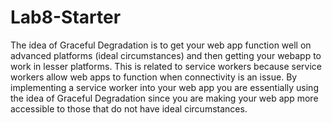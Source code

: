 # Lab8-Starter
The idea of Graceful Degradation is to get your web app function well on advanced platforms (ideal circumstances) and then getting your webapp to work in lesser platforms. This is related to service workers because service workers allow web apps to function when connectivity is an issue. By implementing a service worker into your web app you are essentially using the idea of Graceful Degradation since you are making your web app more accessible to those that do not have ideal circumstances.
